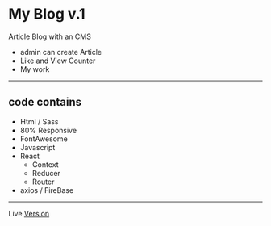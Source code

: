 # My Blog v.1

Article Blog with an CMS

- admin can create Article
- Like and View Counter
- My work

---

## code contains

- Html / Sass
- 80% Responsive
- FontAwesome
- Javascript
- React
  - Context
  - Reducer
  - Router
- axios / FireBase

---

Live [Version](https://my-blog-de.netlify.app/)
